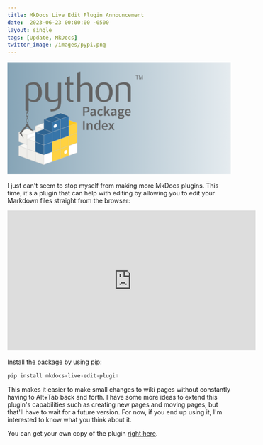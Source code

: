 ```yaml
---
title: MkDocs Live Edit Plugin Announcement
date:  2023-06-23 00:00:00 -0500
layout: single
tags: [Update, MkDocs]
twitter_image: /images/pypi.png
---
```


![pypi](/images/pypi.png)

I just can't seem to stop myself from making more MkDocs plugins. This time, it's a plugin that can help with editing by allowing you to edit your Markdown files straight from the browser:

<iframe width="560" height="315" src="https://www.youtube.com/embed/8aUToGfXGVA" title="YouTube video player" frameborder="0" allow="accelerometer; autoplay; clipboard-write; encrypted-media; gyroscope; picture-in-picture; web-share" allowfullscreen></iframe>

Install [the package](https://pypi.org/project/mkdocs-live-edit-plugin/) by using pip:

```sh
pip install mkdocs-live-edit-plugin
```

This makes it easier to make small changes to wiki pages without constantly having to Alt+Tab back and forth. I have some more ideas to extend this plugin's capabilities such as creating new pages and moving pages, but that'll have to wait for a future version. For now, if you end up using it, I'm interested to know what you think about it.

You can get your own copy of the plugin [right here](https://github.com/EddyLuten/mkdocs-live-edit-plugin).
